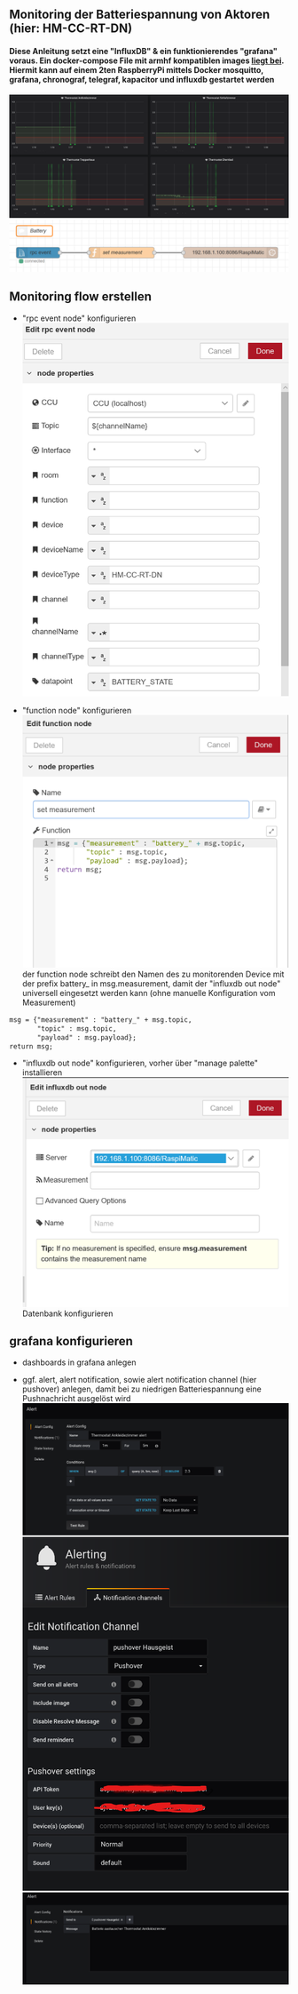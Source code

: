 ## Monitoring der Batteriespannung von Aktoren (hier: HM-CC-RT-DN)
#### Diese Anleitung setzt eine "InfluxDB" & ein funktionierendes "grafana" voraus. Ein docker-compose File mit armhf kompatiblen images [liegt bei](https://github.com/holgerimbery/redmatic_flows/raw/master/battery_monitoring/grafana_stack.yml). Hiermit kann auf einem 2ten RaspberryPi mittels Docker mosquitto, grafana, chronograf, telegraf, kapacitor und influxdb gestartet werden


![grafana](https://github.com/holgerimbery/redmatic_flows/raw/master/battery_monitoring/pictures/graphana_battery_heating.PNG)
![flow](https://github.com/holgerimbery/redmatic_flows/raw/master/battery_monitoring/pictures/flow_battery_heating.PNG)

## Monitoring flow erstellen
* "rpc event node" konfigurieren
![rpc_event_node](https://github.com/holgerimbery/redmatic_flows/raw/master/battery_monitoring/pictures/rpc_event_node_battery_heating.png)

* "function node" konfigurieren
![function_node](https://github.com/holgerimbery/redmatic_flows/raw/master/battery_monitoring/pictures/function_node_battery_heating.png)
der function node schreibt den Namen des zu monitorenden Device mit der prefix battery_ in msg.measurement, damit der "influxdb out node" universell eingesetzt werden kann (ohne manuelle Konfiguration vom Measurement)

```
msg = {"measurement" : "battery_" + msg.topic,
       "topic" : msg.topic,
       "payload" : msg.payload};
return msg;
```

* "influxdb out node" konfigurieren, vorher über "manage palette" installieren
![influxdb_out](https://github.com/holgerimbery/redmatic_flows/raw/master/battery_monitoring/pictures/influxdb_out_node_battery_heating.png)
Datenbank konfigurieren

## grafana konfigurieren
* dashboards in grafana anlegen

* ggf. alert, alert notification, sowie alert notification channel (hier pushover) anlegen, damit bei zu niedrigen Batteriespannung eine Pushnachricht ausgelöst wird
![alert](https://github.com/holgerimbery/redmatic_flows/raw/master/battery_monitoring/pictures/graphana_alert_battery_heating.png)
![alert_notification_channel](https://github.com/holgerimbery/redmatic_flows/raw/master/battery_monitoring/pictures/graphana_notification_channel.png)
![alert_nofification](https://github.com/holgerimbery/redmatic_flows/raw/master/battery_monitoring/pictures/graphana_alert_notification_battery_heating.png)
